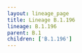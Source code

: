 ```yaml
---
layout: lineage_page
title: Lineage B.1.196
lineage: B.1.196
parent: B.1
children: ['B.1.196']
---
```

